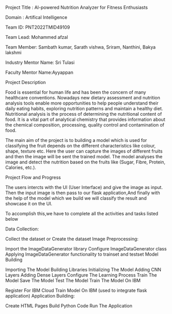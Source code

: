 Project Title : AI-powered Nutrition Analyzer for Fitness Enthusiasts

Domain : Artifical Intelligence

Team ID: PNT2022TMID49109

Team Lead: Mohammed afzal

Team Member: Sambath kumar, Sarath vishwa, Sriram, Nanthini, Bakya lakshmi

Industry Mentor Name: Sri Tulasi

Faculty Mentor Name:Ayyappan

Project Description

Food is essential for human life and has been the concern of many healthcare conventions. Nowadays new dietary assessment and nutrition analysis tools enable more opportunities to help people understand their daily eating habits, exploring nutrition patterns and maintain a healthy diet. Nutritional analysis is the process of determining the nutritional content of food. It is a vital part of analytical chemistry that provides information about the chemical composition, processing, quality control and contamination of food.

The main aim of the project is to building a model which is used for classifying the fruit depends on the different characteristics like colour, shape, texture etc. Here the user can capture the images of different fruits and then the image will be sent the trained model. The model analyses the image and detect the nutrition based on the fruits like (Sugar, Fibre, Protein, Calories, etc.).

Project Flow and Progress

The users intercts with the UI (User Interface) and give the image as input. Then the input image is then pass to our flask application,And finally with the help of the model which we build we will classify the result and showcase it on the UI.

To accomplish this,we have to complete all the activities and tasks listed below

Data Collection:

Collect the dataset or Create the dataset
Image Preprocessing:

Import the ImageDataGenerator library
Configure ImageDataGenerator class
Applying ImageDataGenerator functionality to trainset and testset
Model Building

Importing The Model Building Libraries
Initializing The Model
Adding CNN Layers
Adding Dense Layers
Configure The Learning Process
Train The Model
Save The Model
Test The Model
Train The Model On IBM

Register For IBM Cloud
Train Model On IBM (used to integrate flask application)
Application Building:

Create HTML Pages
Build Python Code
Run The Application
